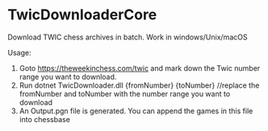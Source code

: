 # TwicDownloaderCore
Download TWIC chess archives in batch. Work in windows/Unix/macOS

Usage:
1. Goto https://theweekinchess.com/twic and mark down the Twic number range you want to download.
2. Run dotnet TwicDownloader.dll {fromNumber} {toNumber} //replace the fromNumber and toNumber with the number range you want to download
3. An Output.pgn file is generated. You can append the games in this file into chessbase

